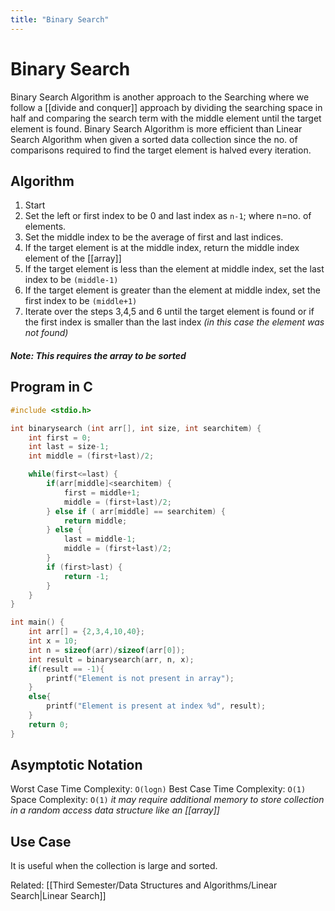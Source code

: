 ```yaml
---
title: "Binary Search"
---
```

# Binary Search
Binary Search Algorithm is another approach to the Searching where we follow a [[divide and conquer]] approach by dividing the searching space in half and comparing the search term with the middle element until the target element is found. Binary Search Algorithm is more efficient than Linear Search Algorithm when given a sorted data collection since the no. of comparisons required to find the target element is halved every iteration.

## Algorithm
1. Start
2. Set the left or first index to be 0 and last index as `n-1`; where n=no. of elements.
3. Set the middle index to be the average of first and last indices.
4. If the target element is at the middle index, return the middle index element of the [[array]]
5. If the target element is less than the element at middle index, set the last index to be `(middle-1)`
6. If the target element is greater than the element at middle index, set the first index to be `(middle+1)`
7. Iterate over the steps 3,4,5 and 6 until the target element is found or if the first index is smaller than the last index *(in this case the element was not found)*

##### Note: This requires the array to be sorted

## Program in C
```C
#include <stdio.h>

int binarysearch (int arr[], int size, int searchitem) {
    int first = 0;
    int last = size-1;
    int middle = (first+last)/2;

    while(first<=last) {
        if(arr[middle]<searchitem) {
            first = middle+1;
            middle = (first+last)/2;
        } else if ( arr[middle] == searchitem) {
            return middle;
        } else {
            last = middle-1;
            middle = (first+last)/2;
        }
        if (first>last) {
            return -1;
        }
    }
}

int main() {
    int arr[] = {2,3,4,10,40};
    int x = 10;
    int n = sizeof(arr)/sizeof(arr[0]);
    int result = binarysearch(arr, n, x);
    if(result == -1){
        printf("Element is not present in array");
    }
    else{
        printf("Element is present at index %d", result);
    }
    return 0;
}
```

## Asymptotic Notation
Worst Case Time Complexity: `O(logn)`
Best Case Time Complexity: `O(1)`
Space Complexity: `O(1)` *it may require additional memory to store collection in a random access data structure like an [[array]]*

## Use Case
It is useful when the collection is large and sorted.

Related: [[Third Semester/Data Structures and Algorithms/Linear Search|Linear Search]]